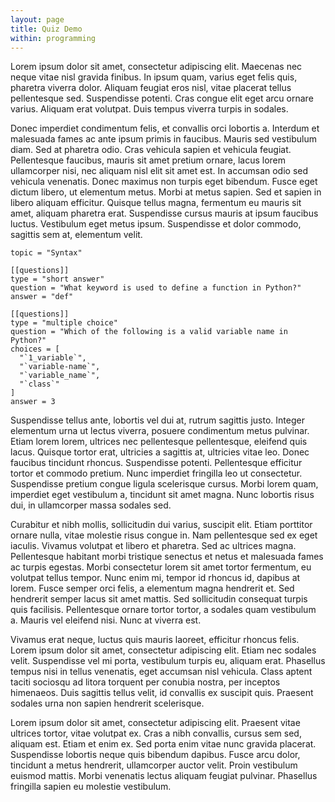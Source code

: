 ```yaml
---
layout: page
title: Quiz Demo
within: programming
---
```


Lorem ipsum dolor sit amet, consectetur adipiscing elit. Maecenas nec neque
vitae nisl gravida finibus. In ipsum quam, varius eget felis quis, pharetra
viverra dolor. Aliquam feugiat eros nisl, vitae placerat tellus pellentesque
sed. Suspendisse potenti. Cras congue elit eget arcu ornare varius. Aliquam erat
volutpat. Duis tempus viverra turpis in sodales.

Donec imperdiet condimentum felis, et convallis orci lobortis a. Interdum et
malesuada fames ac ante ipsum primis in faucibus. Mauris sed vestibulum diam.
Sed at pharetra odio. Cras vehicula sapien et vehicula feugiat. Pellentesque
faucibus, mauris sit amet pretium ornare, lacus lorem ullamcorper nisi, nec
aliquam nisl elit sit amet est. In accumsan odio sed vehicula venenatis. Donec
maximus non turpis eget bibendum. Fusce eget dictum libero, ut elementum metus.
Morbi at metus sapien. Sed et sapien in libero aliquam efficitur. Quisque tellus
magna, fermentum eu mauris sit amet, aliquam pharetra erat. Suspendisse cursus
mauris at ipsum faucibus luctus. Vestibulum eget metus ipsum. Suspendisse et
dolor commodo, sagittis sem at, elementum velit.

```quiz
topic = "Syntax"

[[questions]]
type = "short answer"
question = "What keyword is used to define a function in Python?"
answer = "def"

[[questions]]
type = "multiple choice"
question = "Which of the following is a valid variable name in Python?"
choices = [
  "`1_variable`",
  "`variable-name`",
  "`variable_name`",
  "`class`"
]
answer = 3
```

Suspendisse tellus ante, lobortis vel dui at, rutrum sagittis justo. Integer
elementum urna ut lectus viverra, posuere condimentum metus pulvinar. Etiam
lorem lorem, ultrices nec pellentesque pellentesque, eleifend quis lacus.
Quisque tortor erat, ultricies a sagittis at, ultricies vitae leo. Donec
faucibus tincidunt rhoncus. Suspendisse potenti. Pellentesque efficitur tortor
et commodo pretium. Nunc imperdiet fringilla leo ut consectetur. Suspendisse
pretium congue ligula scelerisque cursus. Morbi lorem quam, imperdiet eget
vestibulum a, tincidunt sit amet magna. Nunc lobortis risus dui, in ullamcorper
massa sodales sed.

Curabitur et nibh mollis, sollicitudin dui varius, suscipit elit. Etiam
porttitor ornare nulla, vitae molestie risus congue in. Nam pellentesque sed ex
eget iaculis. Vivamus volutpat et libero et pharetra. Sed ac ultrices magna.
Pellentesque habitant morbi tristique senectus et netus et malesuada fames ac
turpis egestas. Morbi consectetur lorem sit amet tortor fermentum, eu volutpat
tellus tempor. Nunc enim mi, tempor id rhoncus id, dapibus at lorem. Fusce
semper orci felis, a elementum magna hendrerit et. Sed hendrerit semper lacus
sit amet mattis. Sed sollicitudin consequat turpis quis facilisis. Pellentesque
ornare tortor tortor, a sodales quam vestibulum a. Mauris vel eleifend nisi.
Nunc at viverra est.

Vivamus erat neque, luctus quis mauris laoreet, efficitur rhoncus felis. Lorem
ipsum dolor sit amet, consectetur adipiscing elit. Etiam nec sodales velit.
Suspendisse vel mi porta, vestibulum turpis eu, aliquam erat. Phasellus tempus
nisi in tellus venenatis, eget accumsan nisl vehicula. Class aptent taciti
sociosqu ad litora torquent per conubia nostra, per inceptos himenaeos. Duis
sagittis tellus velit, id convallis ex suscipit quis. Praesent sodales urna non
sapien hendrerit scelerisque.

Lorem ipsum dolor sit amet, consectetur adipiscing elit. Praesent vitae ultrices
tortor, vitae volutpat ex. Cras a nibh convallis, cursus sem sed, aliquam est.
Etiam et enim ex. Sed porta enim vitae nunc gravida placerat. Suspendisse
lobortis neque quis bibendum dapibus. Fusce arcu dolor, tincidunt a metus
hendrerit, ullamcorper auctor velit. Proin vestibulum euismod mattis. Morbi
venenatis lectus aliquam feugiat pulvinar. Phasellus fringilla sapien eu
molestie vestibulum.

